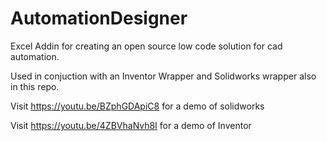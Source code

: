# AutomationDesigner

Excel Addin for creating an open source low code solution for cad automation.

Used in conjuction with an Inventor Wrapper and Solidworks wrapper also in this repo.

Visit https://youtu.be/BZphGDApiC8 for a demo of solidworks

Visit https://youtu.be/4ZBVhaNvh8I for a demo of Inventor

